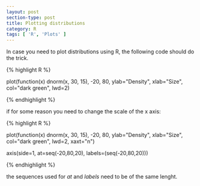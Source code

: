 ```yaml
---
layout: post
section-type: post
title: Plotting distributions
category: R
tags: [ 'R', 'Plots' ]
---
```


In case you need to plot distributions using R, the following code should do the trick.

{% highlight R %}

plot(function(x) dnorm(x, 30, 15), -20, 80, ylab="Density", xlab="Size", col="dark green", lwd=2)

{% endhighlight %}

if for some reason you need to change the scale of the x axis:

{% highlight R %}

plot(function(x) dnorm(x, 30, 15), -20, 80, ylab="Density", xlab="Size", col="dark green", lwd=2, xaxt="n")

axis(side=1, at=seq(-20,80,20), labels=(seq(-20,80,20)))

{% endhighlight %}

the sequences used for *at* and *labels* need to be of the same lenght.

